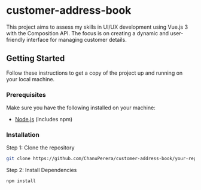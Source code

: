 # customer-address-book

This project aims to assess my skills in UI/UX development using Vue.js 3 with the Composition API. The focus is on creating a dynamic and user-friendly interface for managing customer details.

## Getting Started

Follow these instructions to get a copy of the project up and running on your local machine.

### Prerequisites

Make sure you have the following installed on your machine:

- [Node.js](https://nodejs.org/) (includes npm)

### Installation

Step 1: Clone the repository

```bash
git clone https://github.com/ChanuPerera/customer-address-book/your-repository.git

```
Step 2: Install Dependencies
```bash
npm install
